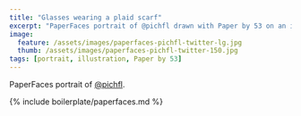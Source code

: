 ```yaml
---
title: "Glasses wearing a plaid scarf"
excerpt: "PaperFaces portrait of @pichfl drawn with Paper by 53 on an iPad."
image: 
  feature: /assets/images/paperfaces-pichfl-twitter-lg.jpg
  thumb: /assets/images/paperfaces-pichfl-twitter-150.jpg
tags: [portrait, illustration, Paper by 53]
---
```


PaperFaces portrait of [@pichfl](http://twitter.com/pichfl).

{% include boilerplate/paperfaces.md %}